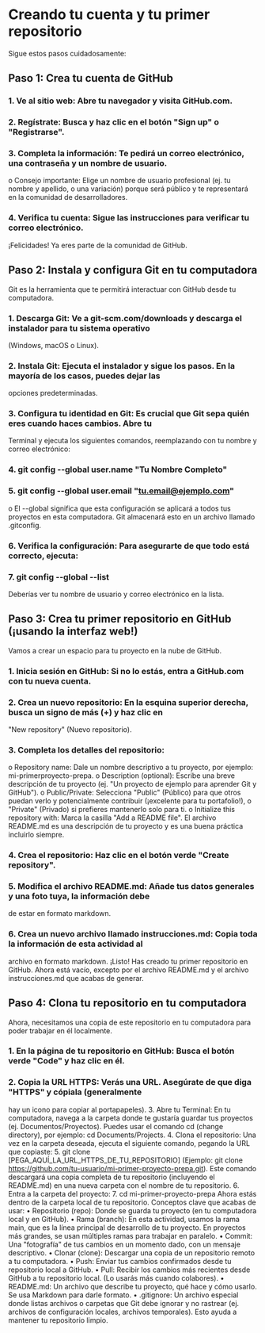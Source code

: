 # Creando tu cuenta y tu primer repositorio
Sigue estos pasos cuidadosamente:
## Paso 1: Crea tu cuenta de GitHub
### 1. Ve al sitio web: Abre tu navegador y visita GitHub.com.
### 2. Regístrate: Busca y haz clic en el botón "Sign up" o "Registrarse".
### 3. Completa la información: Te pedirá un correo electrónico, una contraseña y un nombre de usuario.
o Consejo importante: Elige un nombre de usuario profesional (ej. tu nombre y apellido, o
una variación) porque será público y te representará en la comunidad de desarrolladores.
### 4. Verifica tu cuenta: Sigue las instrucciones para verificar tu correo electrónico.

¡Felicidades! Ya eres parte de la comunidad de GitHub.

## Paso 2: Instala y configura Git en tu computadora
Git es la herramienta que te permitirá interactuar con GitHub desde tu computadora.
### 1. Descarga Git: Ve a git-scm.com/downloads y descarga el instalador para tu sistema operativo
(Windows, macOS o Linux).
### 2. Instala Git: Ejecuta el instalador y sigue los pasos. En la mayoría de los casos, puedes dejar las
opciones predeterminadas.
### 3. Configura tu identidad en Git: Es crucial que Git sepa quién eres cuando haces cambios. Abre tu
Terminal y ejecuta los siguientes comandos, reemplazando con tu nombre y correo electrónico:
### 4. git config --global user.name "Tu Nombre Completo"
### 5. git config --global user.email "tu.email@ejemplo.com"
o El --global significa que esta configuración se aplicará a todos tus proyectos en esta
computadora. Git almacenará esto en un archivo llamado .gitconfig.
### 6. Verifica la configuración: Para asegurarte de que todo está correcto, ejecuta:
### 7. git config --global --list
Deberías ver tu nombre de usuario y correo electrónico en la lista.
## Paso 3: Crea tu primer repositorio en GitHub (¡usando la interfaz web!)
Vamos a crear un espacio para tu proyecto en la nube de GitHub.
### 1. Inicia sesión en GitHub: Si no lo estás, entra a GitHub.com con tu nueva cuenta.
### 2. Crea un nuevo repositorio: En la esquina superior derecha, busca un signo de más (+) y haz clic en
"New repository" (Nuevo repositorio).
### 3. Completa los detalles del repositorio:
o Repository name: Dale un nombre descriptivo a tu proyecto, por ejemplo: mi-primerproyecto-prepa.
o Description (optional): Escribe una breve descripción de tu proyecto (ej. "Un proyecto de
ejemplo para aprender Git y GitHub").
o Public/Private: Selecciona "Public" (Público) para que otros puedan verlo y
potencialmente contribuir (¡excelente para tu portafolio!), o "Private" (Privado) si prefieres
mantenerlo solo para ti.
o Initialize this repository with: Marca la casilla "Add a README file". El archivo
README.md es una descripción de tu proyecto y es una buena práctica incluirlo siempre.
### 4. Crea el repositorio: Haz clic en el botón verde "Create repository".
### 5. Modifica el archivo README.md: Añade tus datos generales y una foto tuya, la información debe
de estar en formato markdown.
### 6. Crea un nuevo archivo llamado instrucciones.md: Copia toda la información de esta actividad al
archivo en formato markdown.
¡Listo! Has creado tu primer repositorio en GitHub. Ahora está vacío, excepto por el archivo README.md y
el archivo instrucciones.md que acabas de generar.
## Paso 4: Clona tu repositorio en tu computadora
Ahora, necesitamos una copia de este repositorio en tu computadora para poder trabajar en él localmente.
### 1. En la página de tu repositorio en GitHub: Busca el botón verde "Code" y haz clic en él.
### 2. Copia la URL HTTPS: Verás una URL. Asegúrate de que diga "HTTPS" y cópiala (generalmente
hay un icono para copiar al portapapeles).
3. Abre tu Terminal: En tu computadora, navega a la carpeta donde te gustaría guardar tus proyectos
(ej. Documentos/Proyectos). Puedes usar el comando cd (change directory), por ejemplo: cd
Documents/Projects.
4. Clona el repositorio: Una vez en la carpeta deseada, ejecuta el siguiente comando, pegando la URL
que copiaste:
5. git clone [PEGA_AQUÍ_LA_URL_HTTPS_DE_TU_REPOSITORIO]
(Ejemplo: git clone https://github.com/tu-usuario/mi-primer-proyecto-prepa.git). Este comando
descargará una copia completa de tu repositorio (incluyendo el README.md) en una nueva carpeta
con el nombre de tu repositorio.
6. Entra a la carpeta del proyecto:
7. cd mi-primer-proyecto-prepa
Ahora estás dentro de la carpeta local de tu repositorio.
Conceptos clave que acabas de usar:
• Repositorio (repo): Donde se guarda tu proyecto (en tu computadora local y en GitHub).
• Rama (branch): En esta actividad, usamos la rama main, que es la línea principal de desarrollo de tu
proyecto. En proyectos más grandes, se usan múltiples ramas para trabajar en paralelo.
• Commit: Una "fotografía" de tus cambios en un momento dado, con un mensaje descriptivo.
• Clonar (clone): Descargar una copia de un repositorio remoto a tu computadora.
• Push: Enviar tus cambios confirmados desde tu repositorio local a GitHub.
• Pull: Recibir los cambios más recientes desde GitHub a tu repositorio local. (Lo usarás más cuando
colabores).
• README.md: Un archivo que describe tu proyecto, qué hace y cómo usarlo. Se usa Markdown
para darle formato.
• .gitignore: Un archivo especial donde listas archivos o carpetas que Git debe ignorar y no rastrear
(ej. archivos de configuración locales, archivos temporales). Esto ayuda a mantener tu repositorio
limpio.
